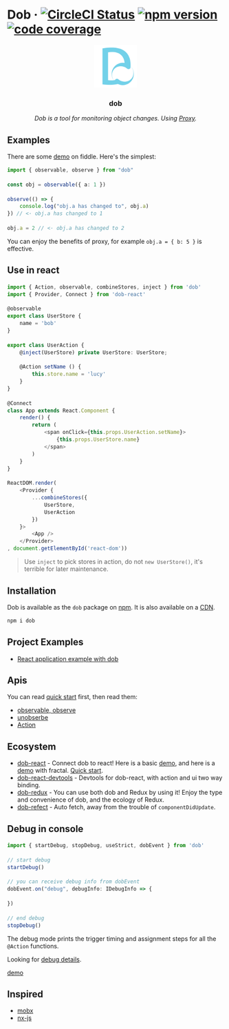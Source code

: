 # Dob &middot; [![CircleCI Status](https://img.shields.io/travis/dobjs/dob/master.svg?style=flat)](https://travis-ci.org/dobjs/dob) [![npm version](https://img.shields.io/npm/v/dob.svg?style=flat)](https://www.npmjs.com/package/dob) [![code coverage](https://img.shields.io/codecov/c/github/dobjs/dob/master.svg)](https://codecov.io/github/dobjs/dob)

<p align="center">
    <img src="./docs/dob logo.png" height=100/>
    <h3 align="center">dob</h3>
    <p align="center">
        <i>
            Dob is a tool for monitoring object changes. Using <a href="https://developer.mozilla.org/en-US/docs/Web/JavaScript/Reference/Global_Objects/Proxy">Proxy</a>.
        </i>
    <p>
</p>

## Examples

There are some [demo](https://jsfiddle.net/1q772uL0/20/) on fiddle. Here's the simplest:

```typescript
import { observable, observe } from "dob"

const obj = observable({ a: 1 })

observe(() => {
    console.log("obj.a has changed to", obj.a)
}) // <· obj.a has changed to 1

obj.a = 2 // <· obj.a has changed to 2
```

You can enjoy the benefits of proxy, for example `obj.a = { b: 5 }` is effective.

## Use in react

```typescript
import { Action, observable, combineStores, inject } from 'dob'
import { Provider, Connect } from 'dob-react'

@observable
export class UserStore {
    name = 'bob'
}

export class UserAction {
    @inject(UserStore) private UserStore: UserStore;

    @Action setName () {
        this.store.name = 'lucy'
    }
}

@Connect
class App extends React.Component {
    render() {
        return (
            <span onClick={this.props.UserAction.setName}>
                {this.props.UserStore.name}
            </span>
        )
    }
}

ReactDOM.render(
    <Provider {
        ...combineStores({
            UserStore,
            UserAction
        })
    }>
        <App />
    </Provider>
, document.getElementById('react-dom'))
```

> Use `inject` to pick stores in action, do not `new UserStore()`, it's terrible for later maintenance.

## Installation

Dob is available as the `dob` package on [npm](https://www.npmjs.com/package/dob). It is also available on a [CDN](https://unpkg.com/dob/built/bundle.js).

```bash
npm i dob
```

## Project Examples

- [React application example with dob](https://github.com/ascoders/dob-example)

## Apis

You can read [quick start](./docs/mutable-quick-start.md) first, then read them:

- [observable, observe](./docs/observable.md)
- [unobserbe](./docs/unobserve.md)
- [Action](./docs/action.md)

## Ecosystem

- [dob-react](https://github.com/dobjs/dob-react) - Connect dob to react! Here is a basic [demo](https://jsfiddle.net/yp90Lep9/21/), and here is a [demo](https://jsfiddle.net/g19ehhgu/11/) with fractal. [Quick start](./docs/dob-react.md).
- [dob-react-devtools](https://github.com/dobjs/dob-react-devtools) - Devtools for dob-react, with action and ui two way binding.
- [dob-redux](https://github.com/dobjs/dob-redux) - You can use both dob and Redux by using it! Enjoy the type and convenience of dob, and the ecology of Redux.
- [dob-refect](https://github.com/dobjs/dob-refetch) - Auto fetch, away from the trouble of `componentDidUpdate`.


## Debug in console

```typescript
import { startDebug, stopDebug, useStrict, dobEvent } from 'dob'

// start debug
startDebug()

// you can receive debug info from dobEvent
dobEvent.on("debug", debugInfo: IDebugInfo => {

})

// end debug
stopDebug()
```

The debug mode prints the trigger timing and assignment steps for all the `@Action` functions.

Looking for [debug details](./docs/debug.md).

[demo](https://jsfiddle.net/qttth5vs/7/)

## Inspired

- [mobx](https://github.com/mobxjs/mobx)
- [nx-js](https://github.com/nx-js/observer-util)